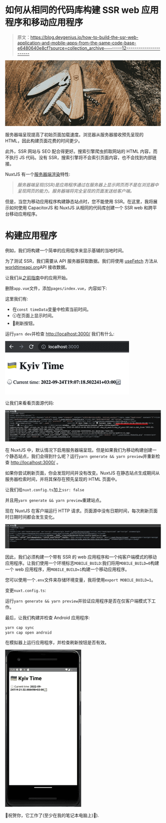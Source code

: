 # 如何从相同的代码库构建 SSR web 应用程序和移动应用程序

> 原文：<https://blog.devgenius.io/how-to-build-the-ssr-web-application-and-mobile-apps-from-the-same-code-base-e6480640e8cf?source=collection_archive---------12----------------------->

![](img/0d67844b233fdc9235c3dc6455aacd12.png)

服务器端呈现提高了初始页面加载速度。浏览器从服务器接收预先呈现的 HTML，因此构建页面花费的时间更少。

此外，SSR 网站与 SEO 配合得更好。搜索引擎爬虫抓取网站的 HTML 内容，而不执行 JS 代码。没有 SSR，搜索引擎将不会索引页面内容，也不会找到内部链接。

NuxtJS 有一个[服务器端渲染](https://nuxtjs.org/docs/concepts/server-side-rendering/)特性:

> *服务器端呈现(SSR)是应用程序通过在服务器上显示网页而不是在浏览器中呈现网页的能力。服务器端将完全呈现的页面发送给客户端。*

但是，当您为移动应用程序构建静态站点时，您不能使用 SSR。在这里，我将展示如何使用 CapacitorJS 和 NuxtJS 从相同的代码库创建一个 SSR web 和跨平台移动应用程序。

# 构建应用程序

例如，我们将构建一个简单的应用程序来显示基辅的当地时间。

为了测试 SSR，我们需要从 API 服务器获取数据。我们将使用 [useFetch](https://v3.nuxtjs.org/getting-started/data-fetching/#usefetch) 方法从[worldtimeapi.org](http://worldtimeapi.org/)API 接收数据。

让我们从[之前指南](https://dev.to/daiquiri_team/how-to-create-android-and-ios-apps-from-the-nuxtjs-application-using-capacitorjs-134h)中的应用开始。

删除`app.vue`文件，添加`pages/index.vue`，内容如下:

这里我们有:

*   在`const timeData`变量中检索当前时间。
*   🕥在页面上显示时间。
*   🔄刷新按钮。

运行`yarn dev`并检查 [http://localhost:3000/](http://localhost:3000/) 我们有什么:

![](img/ca2f28413608b7ca218e38e2bcc6320d.png)

让我们来看看页面源代码:

![](img/3885842d8133781f23fb13cb04876db2.png)

在 NuxtJS 中，默认情况下启用服务器端呈现。但是如果我们为移动构建创建一个静态站点，我们会得到什么呢？运行`yarn generate && yarn preview`并重新检查 [http://localhost:3000/](http://localhost:3000/) 。

如果你尝试刷新页面，你会发现时间并没有改变。NuxtJS 在静态站点生成期间从服务器检索时间，并将其保存在预先呈现的 HTML 页面中。

让我们给`nuxt.config.ts`加上`ssr: false`

并且用`yarn generate && yarn preview`重建站点。

现在 NuxtJS 在客户端运行 HTTP 请求。页面源中没有日期时间，每次刷新页面时日期时间都会发生变化。

![](img/b1b5b057158e459d1920dab1c3450510.png)

因此，我们必须构建一个带有 SSR 的 web 应用程序和一个纯客户端模式的移动应用程序。让我们使用一个环境标志`MOBILE_BUILD`:我们将用`MOBILE_BUILD=0`构建一个 web 应用程序，用`MOBILE_BUILD=1`构建一个移动应用程序。

您可以使用一个`.env`文件来存储环境变量，我将使用`export MOBILE_BUILD=1`。

变更`nuxt.config.ts`:

运行`yarn generate && yarn preview`并验证应用程序是否在仅客户端模式下工作。

最后，让我们构建并检查 Android 应用程序:

```
yarn cap sync
yarn cap open android
```

在模拟器上运行应用程序，并检查刷新按钮是否有效。

![](img/46a736adabd93494e446d9591ebe8d4b.png)

🎉祝贺你，它工作了(至少在我的笔记本电脑上)🙂).